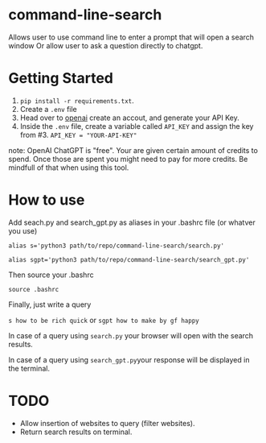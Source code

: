 # command-line-search
Allows user to use command line to enter a prompt that will open a search window
Or allow user to ask a question directly to chatgpt.

# Getting Started
1. `pip install -r requirements.txt`.
2. Create a `.env` file 
3. Head over to [openai](https://openai.com/) create an accout, and generate your API Key.
4. Inside the `.env` file, create a variable called `API_KEY` and assign the key from #3.
  `API_KEY = "YOUR-API-KEY"`

note: OpenAI ChatGPT is "free". Your are given certain amount of credits to spend.
Once those are spent you might need to pay for more credits. 
Be mindfull of that when using this tool.

# How to use
Add seach.py and search_gpt.py as aliases in your .bashrc file (or whatver you use)

`alias s='python3 path/to/repo/command-line-search/search.py'`

`alias sgpt='python3 path/to/repo/command-line-search/search_gpt.py'`

Then source your .bashrc

`source .bashrc`

Finally, just write a query

`s how to be rich quick` or `sgpt how to make by gf happy`

In case of a query using `search.py` your browser will open with the search results.

In case of a query using `search_gpt.py`your response will be displayed in the terminal.

# TODO
- Allow insertion of websites to query (filter websites).
- Return search results on terminal.